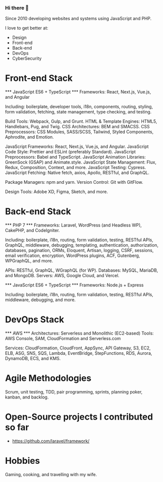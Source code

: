 ### Hi there 👋

Since 2010 developing websites and systems using JavaScript and PHP.

I love to get better at:
- Design
- Front-end
- Back-end
- DevOps
- CyberSecurity

Front-end Stack
================================================

*** JavaScript ES6 + TypeScript ***
Frameworks: React, Next.js, Vue.js, and Angular

Including: boilerplate, developer tools, i18n, components, routing, styling, form validation, fetching, state management, type checking, and testing.

Build Tools: Webpack, Gulp, and Grunt.
HTML & Template Engines: HTML5, Handlebars, Pug, and Twig.
CSS Architectures: BEM and SMACSS.
CSS Preprocessors: CSS Modules, SASS/SCSS, Tailwind, Styled Components, Aphrodite, and Emotion.

JavaScript Frameworks: React, Next.js, Vue.js, and Angular.
JavaScript Code Style: Prettier and ESLint (preferably Standard).
JavaScript Preprocessors: Babel and TypeScript.
JavaScript Animation Libraries: GreenSock (GSAP) and Animate.style.
JavaScript State Management: Flux, Redux, Composition, Context, and more.
JavaScript Testing: Cypress.
JavaScript Fetching: Native fetch, axios, Apollo, RESTful, and GraphQL.

Package Managers: npm and yarn.
Version Control: Git with GitFlow.

Design Tools: Adobe XD, Figma, Sketch, and more.

Back-end Stack
================================================

*** PHP 7 ***
Frameworks: Laravel, WordPress (and Headless WP), CakePHP, and CodeIgniter.

Including: boilerplate, i18n, routing, form validation, testing, RESTful APIs, GraphQL, middleware, debugging, templating, authentication, authorization, databases, pagination, ORMs, Eloquent, Artisan, logging, CSRF, sessions, email verification, encryption, WordPress plugins, ACF, Gutenberg, WPGraphQL, and more.

APIs: RESTful, GraphQL, WGraphQL (for WP).
Databases: MySQL, MariaDB, and MongoDB.
Servers: AWS, Google Cloud, and Vercel.

*** JavaScript ES6 + TypeScript ***
Frameworks: Node.js + Express

Including: boilerplate, i18n, routing, form validation, testing, RESTful APIs, middleware, debugging, and more.

DevOps Stack
================================================

*** AWS ***
Architectures: Serverless and Monolithic (EC2-based)
Tools: AWS Console, SAM, CloudFormation and Serverless.com

Services: CloudFormation, CloudFront, AppSync, API Gateway, S3, EC2, ELB, ASG, SNS, SQS, Lambda, EventBridge, StepFunctions, RDS, Aurora, DynamoDB, ECS, and KMS.

Agile Methodologies
================================================
Scrum, unit testing, TDD, pair programming, sprints, planning poker, kanban, and backlog.

Open-Source projects I contributed so far
================================================

- https://github.com/laravel/framework/

Hobbies
================================================

Gaming, cooking, and travelling with my wife.
